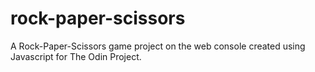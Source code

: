 # rock-paper-scissors

A Rock-Paper-Scissors game project on the web console created using Javascript for The Odin Project. 